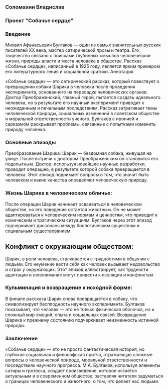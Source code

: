 ### Соломахин Владислав
### Проект "Собачье сердце"

### Введение
Михаил Афанасьевич Булгаков — один из самых значительных русских писателей XX века, мастер сатирической прозы и театра. Его творчество связано с поисками глубинных смыслов человеческой жизни, природы власти и места человека в обществе. Рассказ «Собачье сердце», написанный в 1925 году, является ярким примером его литературного гения и социальной критики.
Аннотация

«Собачье сердце» — это сатирический рассказ, который повествует о превращении собаки Шарика в человека после проведения эксперимента, основанного на пересадке человеческих органов. Доктор Преображенский, главный герой, пытается создать идеального человека, но в результате его научный эксперимент приводит к неожиданным и печальным последствиям. Рассказ затрагивает темы человеческой природы, социальных изменений в советском обществе и моральной ответственности ученого. Булгаков с иронией и сарказмом раскрывает проблемы, связанные с попытками изменить природу человека.


### Основные эпизоды

Преобразование Шарика:
Шарик — бездомная собака, живущая на улице. После встречи с доктором Преображенским он становится его подопытным. Доктор, используя новейшие научные разработки, проводит операцию, в результате которой собака превращается в человека. Этот эпизод поднимает вопросы о том, что значит быть человеком и какие качества определяют человеческую природу.


### Жизнь Шарика в человеческом обличье:
После операции Шарик начинает осваиваться в человеческом обществе, но его поведение остается животным. Он не может адаптироваться к человеческим нормам и ценностям, что приводит к комическим и трагическим ситуациям. Булгаков через этот эпизод подчеркивает диссонанс между биологическим существом и социальным существованием.


## Конфликт с окружающим обществом:
Шарик, в роли человека, сталкивается с трудностями в общении с людьми. Его неумение вести себя как человек вызывает недовольство и страх у окружающих. Этот эпизод иллюстрирует, как трудности адаптации и непонимание могут привести к изоляции и конфликтам.


### Кульминация и возвращение к исходной форме:
В финале рассказа Шарик снова превращается в собаку, что символизирует бесплодность научного эксперимента. Булгаков показывает, что человек — это не только физическая оболочка, но и сложный мир эмоций, опыта и социальных связей. Возвращение Шарика к прежнему состоянию подчеркивает неизменность истинной природы.


### Заключение
«Собачье сердце» — это не просто фантастическая история, но глубокая социальная и философская притча, отражающая сложные вопросы о человеческой природе, моральной ответственности и последствиях научного прогресса. М.А. Булгаков, используя элементы сатиры и гротеска, создает произведение, которое остается актуальным и в современном обществе, заставляя читателя задуматься о границах человеческого и животного, о том, что делает нас людьми.

